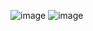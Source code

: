 ![image](https://github.com/user-attachments/assets/94493dc6-62b8-44e0-9deb-06ecaf2c7292)
![image](https://github.com/user-attachments/assets/8ae5ddb7-1028-440f-b5c8-d52dfbaa0e63)

